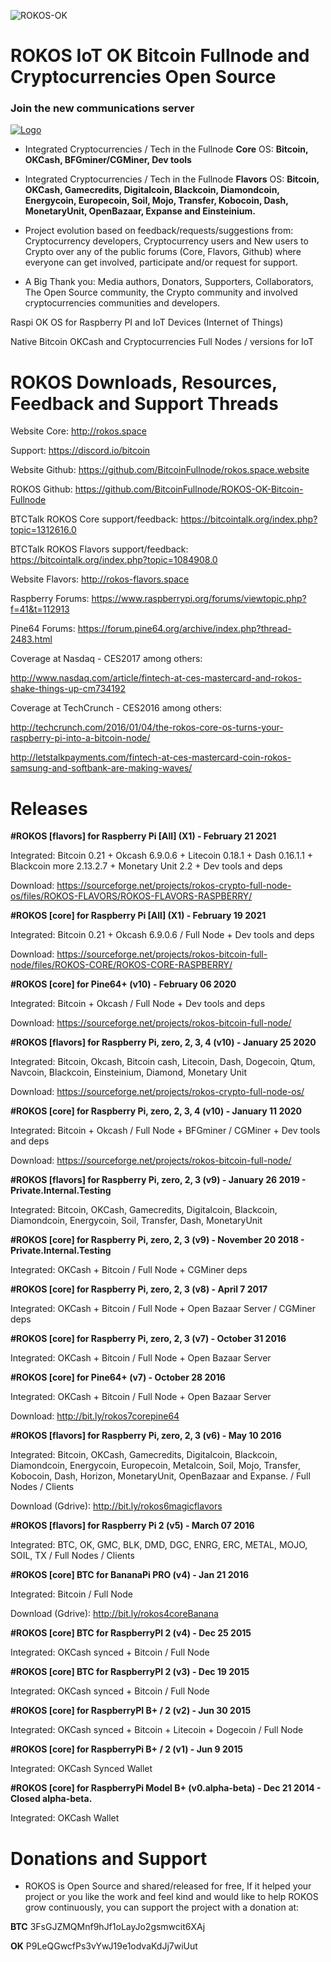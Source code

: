 ![ROKOS-OK](https://i.imgur.com/YYXJ9up.png)

ROKOS IoT OK Bitcoin Fullnode and Cryptocurrencies Open Source
=========================== 

### Join the new communications server
<a href="https://discord.io/bitcoin">
    <img alt="Logo" src="https://discordapp.com/api/guilds/213747404745211904/widget.png?style=banner2">
  </a>

* Integrated Cryptocurrencies / Tech in the Fullnode **Core** OS: **Bitcoin, OKCash, BFGminer/CGMiner, Dev tools**  
  
* Integrated Cryptocurrencies / Tech in the Fullnode **Flavors** OS: **Bitcoin, OKCash, Gamecredits, Digitalcoin, Blackcoin, Diamondcoin, Energycoin, Europecoin, Soil, Mojo, Transfer, Kobocoin, Dash, MonetaryUnit, OpenBazaar, Expanse and Einsteinium.**

* Project evolution based on feedback/requests/suggestions from: Cryptocurrency developers, Cryptocurrency users and New users to Crypto over any of the public forums (Core, Flavors, Github) where everyone can get involved, participate and/or request for support.

* A Big Thank you: Media authors, Donators, Supporters, Collaborators, The Open Source community, the Crypto community and involved cryptocurrencies communities and developers.

Raspi OK OS for Raspberry PI and IoT Devices (Internet of Things)

Native Bitcoin OKCash and Cryptocurrencies Full Nodes / versions for IoT

ROKOS Downloads, Resources, Feedback and Support Threads 
===========================

Website Core: http://rokos.space

Support: https://discord.io/bitcoin

Website Github: https://github.com/BitcoinFullnode/rokos.space.website

ROKOS Github: https://github.com/BitcoinFullnode/ROKOS-OK-Bitcoin-Fullnode

BTCTalk ROKOS Core support/feedback: https://bitcointalk.org/index.php?topic=1312616.0

BTCTalk ROKOS Flavors support/feedback: https://bitcointalk.org/index.php?topic=1084908.0

Website Flavors: http://rokos-flavors.space

Raspberry Forums: https://www.raspberrypi.org/forums/viewtopic.php?f=41&t=112913

Pine64 Forums: https://forum.pine64.org/archive/index.php?thread-2483.html


Coverage at Nasdaq - CES2017 among others:

http://www.nasdaq.com/article/fintech-at-ces-mastercard-and-rokos-shake-things-up-cm734192

Coverage at TechCrunch - CES2016 among others: 

http://techcrunch.com/2016/01/04/the-rokos-core-os-turns-your-raspberry-pi-into-a-bitcoin-node/

http://letstalkpayments.com/fintech-at-ces-mastercard-coin-rokos-samsung-and-softbank-are-making-waves/


Releases
===========================

**#ROKOS [flavors] for Raspberry Pi [All] (X1) - February 21 2021**

Integrated: Bitcoin 0.21 + Okcash 6.9.0.6 + Litecoin 0.18.1 + Dash 0.16.1.1 + Blackcoin more 2.13.2.7 + Monetary Unit 2.2 + Dev tools and deps

Download:
https://sourceforge.net/projects/rokos-crypto-full-node-os/files/ROKOS-FLAVORS/ROKOS-FLAVORS-RASPBERRY/


**#ROKOS [core] for Raspberry Pi [All] (X1) - February 19 2021**

Integrated: Bitcoin 0.21 + Okcash 6.9.0.6 / Full Node + Dev tools and deps

Download:
https://sourceforge.net/projects/rokos-bitcoin-full-node/files/ROKOS-CORE/ROKOS-CORE-RASPBERRY/

**#ROKOS [core] for Pine64+ (v10) - February 06 2020**

Integrated: Bitcoin + Okcash / Full Node + Dev tools and deps

Download:
https://sourceforge.net/projects/rokos-bitcoin-full-node/

**#ROKOS [flavors] for Raspberry Pi, zero, 2, 3, 4 (v10) - January 25 2020**

Integrated: Bitcoin, Okcash, Bitcoin cash, Litecoin, Dash, Dogecoin, Qtum, Navcoin, Blackcoin, Einsteinium, Diamond, Monetary Unit

Download:
https://sourceforge.net/projects/rokos-crypto-full-node-os/

**#ROKOS [core] for Raspberry Pi, zero, 2, 3, 4 (v10) - January 11 2020**

Integrated: Bitcoin + Okcash / Full Node + BFGminer / CGMiner + Dev tools and deps

Download:
https://sourceforge.net/projects/rokos-bitcoin-full-node/

**#ROKOS [flavors] for Raspberry Pi, zero, 2, 3 (v9) - January 26 2019 - Private.Internal.Testing**

Integrated: Bitcoin, OKCash, Gamecredits, Digitalcoin, Blackcoin, Diamondcoin, Energycoin, Soil, Transfer, Dash, MonetaryUnit

**#ROKOS [core] for Raspberry Pi, zero, 2, 3 (v9) - November 20 2018 - Private.Internal.Testing**

Integrated: OKCash + Bitcoin / Full Node + CGMiner deps

**#ROKOS [core] for Raspberry Pi, zero, 2, 3 (v8) - April 7 2017**

Integrated: OKCash + Bitcoin / Full Node + Open Bazaar Server / CGMiner deps

**#ROKOS [core] for Raspberry Pi, zero, 2, 3 (v7) - October 31 2016**

Integrated: OKCash + Bitcoin / Full Node + Open Bazaar Server

**#ROKOS [core] for Pine64+ (v7) - October 28 2016**

Integrated: OKCash + Bitcoin / Full Node + Open Bazaar Server

Download:
http://bit.ly/rokos7corepine64

**#ROKOS [flavors] for Raspberry Pi, zero, 2, 3 (v6) - May 10 2016**

Integrated: Bitcoin, OKCash, Gamecredits, Digitalcoin, Blackcoin, Diamondcoin, Energycoin, Europecoin, Metalcoin, Soil, Mojo, Transfer, Kobocoin, Dash, Horizon, MonetaryUnit, OpenBazaar and Expanse. / Full Nodes / Clients

Download (Gdrive): 
http://bit.ly/rokos6magicflavors

**#ROKOS [flavors] for Raspberry Pi 2 (v5) - March 07 2016**

Integrated: BTC, OK, GMC, BLK, DMD, DGC, ENRG, ERC, METAL, MOJO, SOIL, TX / Full Nodes / Clients

**#ROKOS [core] BTC for BananaPi PRO (v4) - Jan 21 2016**

Integrated: Bitcoin / Full Node

Download (Gdrive): 
http://bit.ly/rokos4coreBanana

**#ROKOS [core] BTC for RaspberryPI 2 (v4) - Dec 25 2015**

Integrated: OKCash synced + Bitcoin / Full Node

**#ROKOS [core] BTC for RaspberryPI 2 (v3) - Dec 19 2015**

Integrated: OKCash synced + Bitcoin / Full Node

**#ROKOS [core] for RaspberryPI B+ / 2  (v2) - Jun 30 2015**

Integrated: OKCash synced + Bitcoin + Litecoin + Dogecoin / Full Node

**#ROKOS [core] for RaspberryPi B+ / 2 (v1) - Jun 9 2015**

Integrated: OKCash Synced Wallet

**#ROKOS [core] for RaspberryPi Model B+ (v0.alpha-beta) - Dec 21 2014 - Closed alpha-beta.**

Integrated: OKCash Wallet


Donations and Support
===========================

* ROKOS is Open Source and shared/released for free, If it helped your project or you like the work and feel kind and would like to help ROKOS grow continuously, you can support the project with a donation at:

**BTC**  3FsGJZMQMnf9hJf1oLayJo2gsmwcit6XAj

**OK**  P9LeQGwcfPs3vYwJ19e1odvaKdJj7wiUut
